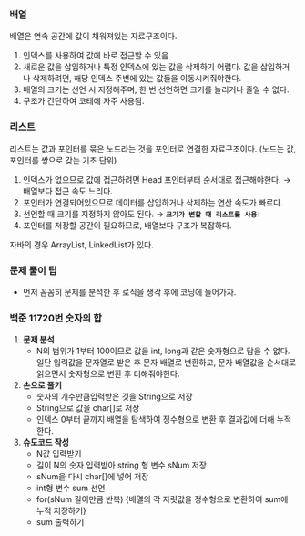 ### 배열

배열은 연속 공간에 값이 채워져있는 자료구조이다.

1. 인덱스를 사용하여 값에 바로 접근할 수 있음
2. 새로운 값을 삽입하거나 특정 인덱스에 있는 값을 삭제하기 어렵다. 값을 삽입하거나 삭제하려면, 해당 인덱스 주변에 있는 값들을 이동시켜줘야한다.
3. 배열의 크기는 선언 시 지정해주며, 한 번 선언하면 크기를 늘리거나 줄일 수 없다.
4. 구조가 간단하여 코테에 자주 사용됨.

### 리스트

리스트는 값과 포인터를 묶은 노드라는 것을 포인터로 연결한 자료구조이다. (노드는 값, 포인터를 쌍으로 갖는 기초 단위)

1. 인덱스가 없으므로 값에 접근하려면 Head 포인터부터 순서대로 접근해야한다. → 배열보다 접근 속도 느리다.
2. 포인터가 연결되어있으므로 데이터를 삽입하거나 삭제하는 연산 속도가 빠르다.
3. 선언할 때 크기를 지정하지 않아도 된다. → **`크기가 변할 때 리스트를 사용!`**
4. 포인터를 저장할 공간이 필요하므로, 배열보다 구조가 복잡하다.

자바의 경우 ArrayList, LinkedList가 있다.

### 문제 풀이 팁

- 먼저 꼼꼼히 문제를 분석한 후 로직을 생각 후에 코딩에 들어가자.

### 백준 11720번 숫자의 합

1. **문제 분석**
    - N의 범위가 1부터 100이므로 값을 int, long과 같은 숫자형으로 담을 수 없다. 일단 입력값을 문자열로 받은 후 문자 배열로 변환하고, 문자 배열값을 순서대로 읽으면서 숫자형으로 변환 후 더해줘야한다.
2. **손으로 풀기**
    - 숫자의 개수만큼입력받은 것을 String으로 저장
    - String으로 값을 char[]로 저장
    - 인덱스 0부터 끝까지 배열을 탐색하여 정수형으로 변환 후 결과값에 더해 누적한다.
3. **슈도코드 작성**
    - N값 입력받기
    - 길이 N의 숫자 입력받아 string 형 변수 sNum 저장
    - sNum을 다시 char[]에 넣어 저장
    - int형 변수 sum 선언
    - for(sNum 길이만큼 반복) {배열의 각 자릿값을 정수형으로 변환하여 sum에 누적 저장하기}
    - sum 출력하기